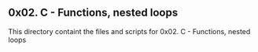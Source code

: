 ## 0x02. C - Functions, nested loops
This directory containt the files and scripts for 0x02. C - Functions, nested loops
